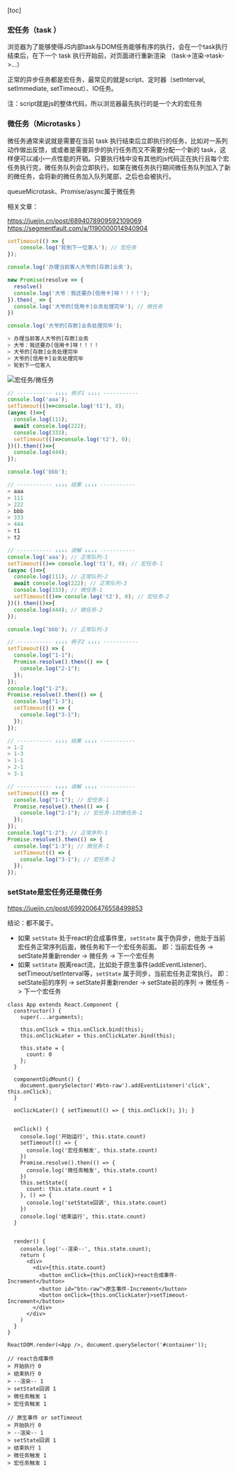 [toc]

### 宏任务（task ） ###

浏览器为了能够使得JS内部task与DOM任务能够有序的执行，会在一个task执行结束后，在下一个 task 执行开始前，对页面进行重新渲染 （task->渲染->task->...）

正常的异步任务都是宏任务，最常见的就是script、定时器（setInterval, setImmediate, setTimeout）、IO任务。

注：script就是js的整体代码，所以浏览器最先执行的是一个大的宏任务



### 微任务（Microtasks ） ###

微任务通常来说就是需要在当前 task 执行结束后立即执行的任务，比如对一系列动作做出反馈，或或者是需要异步的执行任务而又不需要分配一个新的 task，这样便可以减小一点性能的开销。只要执行栈中没有其他的js代码正在执行且每个宏任务执行完，微任务队列会立即执行。如果在微任务执行期间微任务队列加入了新的微任务，会将新的微任务加入队列尾部，之后也会被执行。

queueMicrotask、Promise/async属于微任务



相关文章：

https://juejin.cn/post/6894078909592109069
https://segmentfault.com/a/1190000014940904



```js
setTimeout(() => {
    console.log('轮到下一位客人'); // 宏任务
});

console.log('办理当前客人大爷的[存款]业务');

new Promise(resolve => {
  resolve()
  console.log('大爷：我还要办[信用卡]呀！！！！');
}).then(_ => {
  console.log('大爷的[信用卡]业务处理完毕'); // 微任务
})

console.log('大爷的[存款]业务处理完毕');

> 办理当前客人大爷的[存款]业务
> 大爷：我还要办[信用卡]呀！！！！
> 大爷的[存款]业务处理完毕
> 大爷的[信用卡]业务处理完毕
> 轮到下一位客人
```

![宏任务/微任务](/Users/junli/work/fun/posts/img/task.jpeg)





```js
// ----------- ↓↓↓↓ 例子1 ↓↓↓↓ -----------
console.log('aaa');
setTimeout(()=>console.log('t1'), 0);
(async ()=>{
  console.log(111);
  await console.log(222);
  console.log(333);
  setTimeout(()=>console.log('t2'), 0);
})().then(()=>{
  console.log(444);
});

console.log('bbb');

// ----------- ↓↓↓↓ 结果 ↓↓↓↓ -----------
> aaa
> 111
> 222
> bbb
> 333
> 444
> t1
> t2

// ----------- ↓↓↓↓ 讲解 ↓↓↓↓ -----------
console.log('aaa'); // 正常队列-1
setTimeout(()=> console.log('t1'), 0); // 宏任务-1
(async ()=>{
  console.log(111); // 正常队列-2
  await console.log(222); // 正常队列-3
  console.log(333); // 微任务-1
  setTimeout(()=> console.log('t2'), 0); // 宏任务-2
})().then(()=>{
  console.log(444); // 微任务-2
});

console.log('bbb'); // 正常队列-3
```



```js
// ----------- ↓↓↓↓ 例子2 ↓↓↓↓ -----------
setTimeout(() => {
  console.log("1-1");
  Promise.resolve().then(() => {
    console.log("2-1");
  });
});
console.log("1-2");
Promise.resolve().then(() => {
  console.log("1-3");
  setTimeout(() => {
    console.log("3-1");
  });
});

// ----------- ↓↓↓↓ 结果 ↓↓↓↓ -----------
> 1-2
> 1-3
> 1-1
> 2-1
> 3-1

// ----------- ↓↓↓↓ 讲解 ↓↓↓↓ -----------
setTimeout(() => {
  console.log("1-1"); // 宏任务-1
  Promise.resolve().then(() => {
    console.log("2-1"); // 宏任务-1的微任务-1
  });
});
console.log("1-2"); // 正常序列-1
Promise.resolve().then(() => {
  console.log("1-3"); // 微任务-1
  setTimeout(() => {
    console.log("3-1"); // 宏任务-2
  });
});
```





### setState是宏任务还是微任务 ###

https://juejin.cn/post/6992006476558499853

结论：都不属于。

- 如果 `setState` 处于react的合成事件里，`setState` 属于伪异步，他处于当前宏任务正常序列后面，微任务和下一个宏任务前面。
  即：当前宏任务 -> setState并重新render -> 微任务 -> 下一个宏任务
- 如果 `setState` 脱离react流，比如处于原生事件(addEventListener)、setTimeout/setInterval等，`setState` 属于同步，当前宏任务正常执行。
  即：setState前的序列 ->  setState并重新render -> setState前的序列 -> 微任务 -> 下一个宏任务


```react
class App extends React.Component {
  constructor() {
    super(...arguments);

    this.onClick = this.onClick.bind(this);
    this.onClickLater = this.onClickLater.bind(this);

    this.state = {
      count: 0
    };
  }
  
  componentDidMount() {
    document.querySelector('#btn-raw').addEventListener('click', this.onClick);
  }
  
  onClickLater() { setTimeout(() => { this.onClick(); }); }


  onClick() {
    console.log('开始运行', this.state.count)
    setTimeout(() => {
      console.log('宏任务触发', this.state.count)
    })
    Promise.resolve().then(() => {
      console.log('微任务触发', this.state.count)
    })
    this.setState({
      count: this.state.count + 1
    }, () => {
      console.log('setState回调', this.state.count)
    })
    console.log('结束运行', this.state.count)
  }


  render() {
    console.log('--渲染--', this.state.count);
    return (
      <div>
        <div>{this.state.count}
          <button onClick={this.onClick}>react合成事件-Increment</button>
          <button id="btn-raw">原生事件-Increment</button>
          <button onClick={this.onClickLater}>setTimeout-Increment</button>
        </div>
      </div>
    )
  }
}

ReactDOM.render(<App />, document.querySelector('#container'));

// react合成事件
> 开始执行 0
> 结束执行 0
> --渲染-- 1
> setState回调 1
> 微任务触发 1
> 宏任务触发 1

// 原生事件 or setTimeout
> 开始执行 0
> --渲染-- 1
> setState回调 1
> 结束执行 1
> 微任务触发 1
> 宏任务触发 1